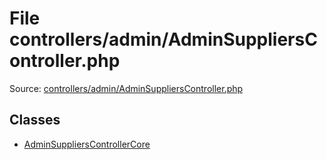File controllers/admin/AdminSuppliersController.php
=========

Source: [controllers/admin/AdminSuppliersController.php](https://github.com/PrestaShop/PrestaShop/blob/1.6.0.12/controllers/admin/AdminSuppliersController.php)


Classes
-------

* [AdminSuppliersControllerCore](class.AdminSuppliersControllerCore.md)

